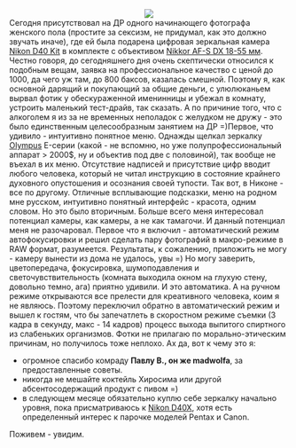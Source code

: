 <center><img src="/media/pictures/D40_Nikon_frontview.jpg"></center>Сегодня присутствовал на ДР одного начинающего фотографа женского пола (простите за сексизм, не придумал, как это должно звучать иначе), где ей была подарена цифровая зеркальная камера <a href="http://imaging.nikon.com/products/imaging/lineup/digitalcamera/slr/d40/index.htm">Nikon D40 Kit</a> в комплекте с объективом <a href="http://imaging.nikon.com/products/imaging/lineup/lens/af/dx/">Nikkor AF-S DX 18-55 мм</a>. Честно говоря, до сегодняшнего дня очень скептически относился к подобным вещам, заявка на профессиональное качество с ценой до 1000, да чего уж там, до 800 баксов, казалась смешной. Поэтому я, как основной дарящий и покупающий за общие деньги, с улюлюканьем вырвал фотик у обескураженной именинницы и убежал в комнату, устроить маленький тест-драйв, так сказать. А по причиние того, что с алкоголем я из за не временных неполадок с желудком не дружу - это было единственным целесообразным занятием на ДР =)Первое, что удивило - интуитивно понятное меню. Однажды щелкал зеркалку <a href="http://www.olympus.ua/">Olympus</a> E-серии (какой - не вспомню, но уже полупрофессиональный аппарат &gt; 2000$, ну и объектив под две с половиной), так вообще не въехал в их меню. Отсутствие надписей и присутствие цифр вводит любого человека, который не читал инструкцию в состояние крайнего духовного опустошения и осознания своей тупости. Так вот, в Никоне - все по другому. Отличные всплывающие подсказки, меню на родном мне русском, интуитивно понятный интерфейс - красота, одним словом. Но это было вторичным. Больше всего меня интересовал потенциал камеры, как камеры, а не как тамагочи. И данный потенциал меня не разочаровал. Первое что я включил - автоматический режим автофокусировки и решил сделать пару фотографий в макро-режиме в RAW формат, разумеется. Результаты, к сожалению, приложить не могу - камеру вынести из дома не удалось, увы =) Но могу заверить, цветопередача, фокусировка, шумоподавления и светочувствительность (комната выходила окном на глухую стену, довольно темно, ага) приятно удивили. И это автоматика. А на ручном режиме открываются все прелести для креативного человека, коим я не являюсь. Поэтому переключил обратно в автоматический режим и вышел к гостям, что бы запечатлеть в скоростном режиме съемки (3 кадра в секунду, макс - 14 кадров) процесс выхода выпитого спиртного из слабеньких организмов. Фотки не прилагаю по морально-этическим причинам, но получилось тоже неплохо. Ах да, вот к чему это я:<ul><li>огромное спасибо комраду <strong>Павлу В., он же madwolfa</strong>, за предоставленные советы.</li><li>никогда не мешайте коктейль Хиросима или другой абсентосодержащий продукт с пивом =)</li><li>в следующем месяце обязательно куплю себе зеркалку начально уровня, пока присматриваюсь к <a href="http://imaging.nikon.com/products/imaging/lineup/digitalcamera/slr/d40x/index.htm">Nikon D40X</a>, хотя есть определенный интерес к парочке моделей Pentax и Canon.</li></ul>Поживем - увидим.
